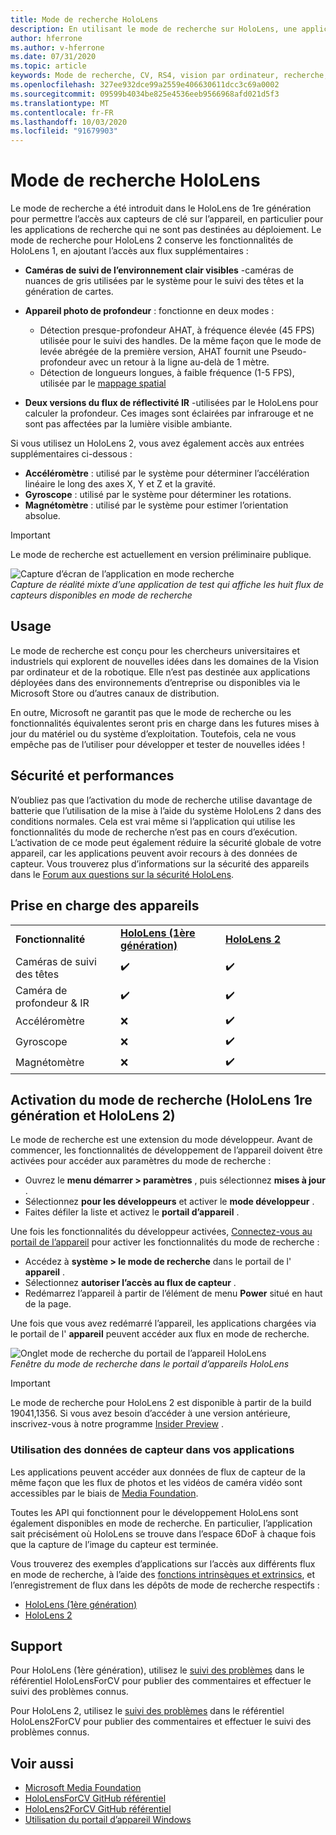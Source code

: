 ```yaml
---
title: Mode de recherche HoloLens
description: En utilisant le mode de recherche sur HoloLens, une application peut accéder aux flux de capteur de périphérique clé (profondeur, suivi de l’environnement et réflectivité de l’IR).
author: hferrone
ms.author: v-hferrone
ms.date: 07/31/2020
ms.topic: article
keywords: Mode de recherche, CV, RS4, vision par ordinateur, recherche, HoloLens, HoloLens 2
ms.openlocfilehash: 327ee932dce99a2559e406630611dcc3c69a0002
ms.sourcegitcommit: 09599b4034be825e4536eeb9566968afd021d5f3
ms.translationtype: MT
ms.contentlocale: fr-FR
ms.lasthandoff: 10/03/2020
ms.locfileid: "91679903"
---
```

# <a name="hololens-research-mode"></a>Mode de recherche HoloLens

Le mode de recherche a été introduit dans le HoloLens de 1re génération pour permettre l’accès aux capteurs de clé sur l’appareil, en particulier pour les applications de recherche qui ne sont pas destinées au déploiement.  Le mode de recherche pour HoloLens 2 conserve les fonctionnalités de HoloLens 1, en ajoutant l’accès aux flux supplémentaires :

* **Caméras de suivi de l’environnement clair visibles** -caméras de nuances de gris utilisées par le système pour le suivi des têtes et la génération de cartes.
* **Appareil photo de profondeur** : fonctionne en deux modes :  
    + Détection presque-profondeur AHAT, à fréquence élevée (45 FPS) utilisée pour le suivi des handles. De la même façon que le mode de levée abrégée de la première version, AHAT fournit une Pseudo-profondeur avec un retour à la ligne au-delà de 1 mètre. 
    + Détection de longueurs longues, à faible fréquence (1-5 FPS), utilisée par le [mappage spatial](../../design/spatial-mapping.md)

* **Deux versions du flux de réflectivité IR** -utilisées par le HoloLens pour calculer la profondeur. Ces images sont éclairées par infrarouge et ne sont pas affectées par la lumière visible ambiante.

Si vous utilisez un HoloLens 2, vous avez également accès aux entrées supplémentaires ci-dessous :

* **Accéléromètre** : utilisé par le système pour déterminer l’accélération linéaire le long des axes X, Y et Z et la gravité.
* **Gyroscope** : utilisé par le système pour déterminer les rotations.
* **Magnétomètre** : utilisé par le système pour estimer l’orientation absolue.

> [!IMPORTANT]
> Le mode de recherche est actuellement en version préliminaire publique. 

![Capture d’écran de l’application en mode recherche](images/sensor-stream-viewer.jpg)<br>
*Capture de réalité mixte d’une application de test qui affiche les huit flux de capteurs disponibles en mode de recherche*

## <a name="usage"></a>Usage

Le mode de recherche est conçu pour les chercheurs universitaires et industriels qui explorent de nouvelles idées dans les domaines de la Vision par ordinateur et de la robotique.  Elle n’est pas destinée aux applications déployées dans des environnements d’entreprise ou disponibles via le Microsoft Store ou d’autres canaux de distribution.

En outre, Microsoft ne garantit pas que le mode de recherche ou les fonctionnalités équivalentes seront pris en charge dans les futures mises à jour du matériel ou du système d’exploitation. Toutefois, cela ne vous empêche pas de l’utiliser pour développer et tester de nouvelles idées !

## <a name="security-and-performance"></a>Sécurité et performances

N’oubliez pas que l’activation du mode de recherche utilise davantage de batterie que l’utilisation de la mise à l’aide du système HoloLens 2 dans des conditions normales. Cela est vrai même si l’application qui utilise les fonctionnalités du mode de recherche n’est pas en cours d’exécution.  L’activation de ce mode peut également réduire la sécurité globale de votre appareil, car les applications peuvent avoir recours à des données de capteur.  Vous trouverez plus d’informations sur la sécurité des appareils dans le [Forum aux questions sur la sécurité HoloLens](https://docs.microsoft.com/hololens/hololens-faq-security).  

## <a name="device-support"></a>Prise en charge des appareils
<table>
    <colgroup>
    <col width="33%" />
    <col width="33%" />
    <col width="33%" /> </colgroup>
    <tr>
        <td><strong>Fonctionnalité</strong></td>
        <td><a href="https://docs.microsoft.com/hololens/hololens1-hardware"><strong>HoloLens (1ère génération)</strong></a></td>
        <td><a href="https://docs.microsoft.com/hololens/hololens2-hardware"><strong>HoloLens 2</strong></a></td>
    </tr>
     <tr>
        <td>Caméras de suivi des têtes</td>
        <td>✔️</td>
        <td>✔️</td>
    </tr>
    <tr>
        <td>Caméra de profondeur & IR</td>
        <td>✔️</td>
        <td>✔️</td>
    </tr>
    <tr>
        <td>Accéléromètre</td>
        <td>❌</td>
        <td>✔️</td>
    </tr>
    <tr>
        <td>Gyroscope</td>
        <td>❌</td>
        <td>✔️</td>
    </tr>
    <tr>
        <td>Magnétomètre</td>
        <td>❌</td>
        <td>✔️</td>
    </tr>
</table>

## <a name="enabling-research-mode-hololens-1st-gen-and-hololens-2"></a>Activation du mode de recherche (HoloLens 1re génération et HoloLens 2)

Le mode de recherche est une extension du mode développeur. Avant de commencer, les fonctionnalités de développement de l’appareil doivent être activées pour accéder aux paramètres du mode de recherche : 

* Ouvrez le **menu démarrer > paramètres** , puis sélectionnez **mises à jour** .
* Sélectionnez **pour les développeurs** et activer le **mode développeur** .
* Faites défiler la liste et activez le **portail d’appareil** .

Une fois les fonctionnalités du développeur activées, [Connectez-vous au portail de l’appareil](https://docs.microsoft.com/windows/uwp/debug-test-perf/device-portal-hololens) pour activer les fonctionnalités du mode de recherche :

* Accédez à **système > le mode de recherche** dans le portail de l' **appareil** .
* Sélectionnez **autoriser l’accès au flux de capteur** .
* Redémarrez l’appareil à partir de l’élément de menu **Power** situé en haut de la page.

Une fois que vous avez redémarré l’appareil, les applications chargées via le portail de l' **appareil** peuvent accéder aux flux en mode de recherche.

![Onglet mode de recherche du portail de l’appareil HoloLens](images/ResearchModeDevPortal.png)<br>
*Fenêtre du mode de recherche dans le portail d’appareils HoloLens*

> [!IMPORTANT]
> Le mode de recherche pour HoloLens 2 est disponible à partir de la build 19041,1356. Si vous avez besoin d’accéder à une version antérieure, inscrivez-vous à notre programme [Insider Preview](https://docs.microsoft.com/hololens/hololens-insider) .

### <a name="using-sensor-data-in-your-apps"></a>Utilisation des données de capteur dans vos applications

Les applications peuvent accéder aux données de flux de capteur de la même façon que les flux de photos et les vidéos de caméra vidéo sont accessibles par le biais de [Media Foundation](https://msdn.microsoft.com/library/windows/desktop/ms694197). 

Toutes les API qui fonctionnent pour le développement HoloLens sont également disponibles en mode de recherche. En particulier, l’application sait précisément où HoloLens se trouve dans l’espace 6DoF à chaque fois que la capture de l’image du capteur est terminée.

Vous trouverez des exemples d’applications sur l’accès aux différents flux en mode de recherche, à l’aide des [fonctions intrinsèques et extrinsics](https://docs.microsoft.com/windows/mixed-reality/locatable-camera#locating-the-device-camera-in-the-world), et l’enregistrement de flux dans les dépôts de mode de recherche respectifs :
* [HoloLens (1ère génération)](https://github.com/Microsoft/HoloLensForCV)
* [HoloLens 2](https://github.com/microsoft/HoloLens2ForCV)

## <a name="support"></a>Support

Pour HoloLens (1ère génération), utilisez le [suivi des problèmes](https://github.com/Microsoft/HololensForCV/issues) dans le référentiel HoloLensForCV pour publier des commentaires et effectuer le suivi des problèmes connus.

Pour HoloLens 2, utilisez le [suivi des problèmes](https://github.com/microsoft/HoloLens2ForCV/issues) dans le référentiel HoloLens2ForCV pour publier des commentaires et effectuer le suivi des problèmes connus.

## <a name="see-also"></a>Voir aussi

* [Microsoft Media Foundation](https://msdn.microsoft.com/library/windows/desktop/ms694197)
* [HoloLensForCV GitHub référentiel](https://github.com/Microsoft/HoloLensForCV)
* [HoloLens2ForCV GitHub référentiel](https://github.com/microsoft/HoloLens2ForCV)
* [Utilisation du portail d’appareil Windows](using-the-windows-device-portal.md)
